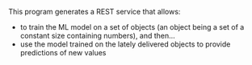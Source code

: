 This program generates a REST service that allows:

- to train the ML model on a set of objects (an object being a set of a constant size containing numbers), and then...
- use the model trained on the lately delivered objects to provide predictions of new values
